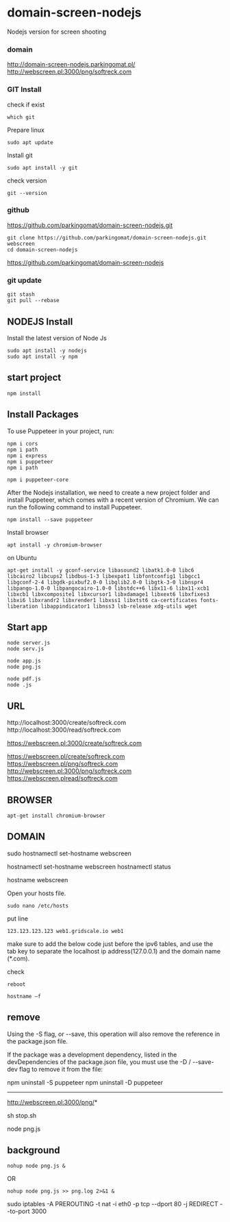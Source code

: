 # domain-screen-nodejs
Nodejs version for screen shooting

### domain

http://domain-screen-nodejs.parkingomat.pl/
http://webscreen.pl:3000/png/softreck.com


### GIT Install

check if exist

    which git

Prepare linux
    
    sudo apt update

Install git

    sudo apt install -y git

check version

    git --version


### github
https://github.com/parkingomat/domain-screen-nodejs.git

    git clone https://github.com/parkingomat/domain-screen-nodejs.git webscreen
    cd domain-screen-nodejs

https://github.com/parkingomat/domain-screen-nodejs


### git update

    git stash
    git pull --rebase

## NODEJS Install 

Install the latest version of Node Js
 
    sudo apt install -y nodejs
    sudo apt install -y npm

## start project

    npm install

## Install Packages

To use Puppeteer in your project, run:


    npm i cors
    npm i path
    npm i express
    npm i puppeteer
    npm i path

    npm i puppeteer-core


After the Nodejs installation, we need to create a new project folder and install Puppeteer, which comes with a recent version of Chromium. We can run the following command to install Puppeteer.

    npm install --save puppeteer

Install browser

    apt install -y chromium-browser

on Ubuntu     
    
    apt-get install -y gconf-service libasound2 libatk1.0-0 libc6 libcairo2 libcups2 libdbus-1-3 libexpat1 libfontconfig1 libgcc1 libgconf-2-4 libgdk-pixbuf2.0-0 libglib2.0-0 libgtk-3-0 libnspr4 libpango-1.0-0 libpangocairo-1.0-0 libstdc++6 libx11-6 libx11-xcb1 libxcb1 libxcomposite1 libxcursor1 libxdamage1 libxext6 libxfixes3 libxi6 libxrandr2 libxrender1 libxss1 libxtst6 ca-certificates fonts-liberation libappindicator1 libnss3 lsb-release xdg-utils wget

## Start app

    node server.js
    node serv.js

    node app.js
    node png.js

    node pdf.js
    node .js


## URL

http://localhost:3000/create/softreck.com
http://localhost:3000/read/softreck.com

https://webscreen.pl:3000/create/softreck.com

https://webscreen.pl/create/softreck.com
https://webscreen.pl/png/softreck.com
http://webscreen.pl:3000/png/softreck.com
https://webscreen.plread/softreck.com

## BROWSER

    apt-get install chromium-browser

## DOMAIN

sudo hostnamectl set-hostname webscreen

hostnamectl set-hostname webscreen
hostnamectl status

hostname webscreen

Open your hosts file.

    sudo nano /etc/hosts

put line

    123.123.123.123	web1.gridscale.io web1

make sure to add the below code just before the ipv6 tables, 
and use the tab key to separate the localhost ip address(127.0.0.1) and the domain name
(*.com).


check

    reboot

    hostname –f


## remove

Using the -S flag, or --save, this operation will also remove the reference in the package.json file.

If the package was a development dependency, listed in the devDependencies of the package.json file, you must use the -D / --save-dev flag to remove it from the file:

npm uninstall -S puppeteer
npm uninstall -D puppeteer

---

http://webscreen.pl:3000/png/*

sh stop.sh

node png.js

## background

    nohup node png.js &

OR
    
    nohup node png.js >> png.log 2>&1 &

sudo iptables -A PREROUTING -t nat -i eth0 -p tcp --dport 80 -j REDIRECT --to-port 3000



